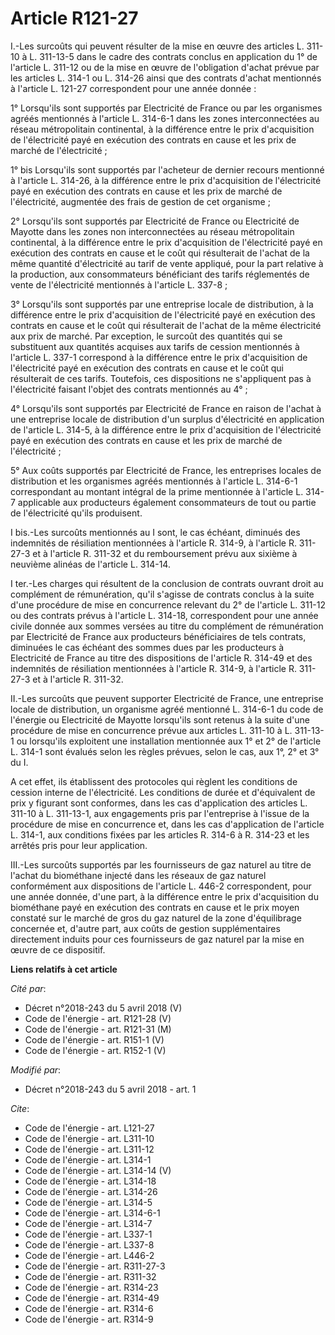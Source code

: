 # Article R121-27

I.-Les surcoûts qui peuvent résulter de la mise en œuvre des articles L. 311-10 à L. 311-13-5 dans le cadre des contrats
conclus en application du 1° de l'article L. 311-12 ou de la mise en œuvre de l'obligation d'achat prévue par les articles L.
314-1 ou L. 314-26 ainsi que des contrats d'achat mentionnés à l'article L. 121-27 correspondent pour une année donnée : 

1° Lorsqu'ils sont supportés par Electricité de France ou par les organismes agréés mentionnés à l'article L. 314-6-1 dans
les zones interconnectées au réseau métropolitain continental, à la différence entre le prix d'acquisition de l'électricité
payé en exécution des contrats en cause et les prix de marché de l'électricité ; 

1° bis Lorsqu'ils sont supportés par l'acheteur de dernier recours mentionné à l'article L. 314-26, à la différence entre le
prix d'acquisition de l'électricité payé en exécution des contrats en cause et les prix de marché de l'électricité, augmentée
des frais de gestion de cet organisme ; 

2° Lorsqu'ils sont supportés par Electricité de France ou Electricité de Mayotte dans les zones non interconnectées au réseau
métropolitain continental, à la différence entre le prix d'acquisition de l'électricité payé en exécution des contrats en
cause et le coût qui résulterait de l'achat de la même quantité d'électricité au tarif de vente appliqué, pour la part
relative à la production, aux consommateurs bénéficiant des tarifs réglementés de vente de l'électricité mentionnés à
l'article L. 337-8 ; 

3° Lorsqu'ils sont supportés par une entreprise locale de distribution, à la différence entre le prix d'acquisition de
l'électricité payé en exécution des contrats en cause et le coût qui résulterait de l'achat de la même électricité aux prix
de marché. Par exception, le surcoût des quantités qui se substituent aux quantités acquises aux tarifs de cession mentionnés
à l'article L. 337-1 correspond à la différence entre le prix d'acquisition de l'électricité payé en exécution des contrats
en cause et le coût qui résulterait de ces tarifs. Toutefois, ces dispositions ne s'appliquent pas à l'électricité faisant
l'objet des contrats mentionnés au 4° ; 

4° Lorsqu'ils sont supportés par Electricité de France en raison de l'achat à une entreprise locale de distribution d'un
surplus d'électricité en application de l'article L. 314-5, à la différence entre le prix d'acquisition de l'électricité payé
en exécution des contrats en cause et les prix de marché de l'électricité ; 

5° Aux coûts supportés par Electricité de France, les entreprises locales de distribution et les organismes agréés mentionnés
à l'article L. 314-6-1 correspondant au montant intégral de la prime mentionnée à l'article L. 314-7 applicable aux
producteurs également consommateurs de tout ou partie de l'électricité qu'ils produisent. 

I bis.-Les surcoûts mentionnés au I sont, le cas échéant, diminués des indemnités de résiliation mentionnées à l'article R.
314-9, à l'article R. 311-27-3 et à l'article R. 311-32 et du remboursement prévu aux sixième à neuvième alinéas de l'article
L. 314-14. 

I ter.-Les charges qui résultent de la conclusion de contrats ouvrant droit au complément de rémunération, qu'il s'agisse de
contrats conclus à la suite d'une procédure de mise en concurrence relevant du 2° de l'article L. 311-12 ou des contrats
prévus à l'article L. 314-18, correspondent pour une année civile donnée aux sommes versées au titre du complément de
rémunération par Electricité de France aux producteurs bénéficiaires de tels contrats, diminuées le cas échéant des sommes
dues par les producteurs à Electricité de France au titre des dispositions de l'article R. 314-49 et des indemnités de
résiliation mentionnées à l'article R. 314-9, à l'article R. 311-27-3 et à l'article R. 311-32. 

II.-Les surcoûts que peuvent supporter Electricité de France, une entreprise locale de distribution, un organisme agréé
mentionné L. 314-6-1 du code de l'énergie ou Electricité de Mayotte lorsqu'ils sont retenus à la suite d'une procédure de
mise en concurrence prévue aux articles L. 311-10 à L. 311-13-1 ou lorsqu'ils exploitent une installation mentionnée aux 1°
et 2° de l'article L. 314-1 sont évalués selon les règles prévues, selon le cas, aux 1°, 2° et 3° du I. 

A cet effet, ils établissent des protocoles qui règlent les conditions de cession interne de l'électricité. Les conditions de
durée et d'équivalent de prix y figurant sont conformes, dans les cas d'application des articles L. 311-10 à L. 311-13-1, aux
engagements pris par l'entreprise à l'issue de la procédure de mise en concurrence et, dans les cas d'application de
l'article L. 314-1, aux conditions fixées par les articles R. 314-6 à R. 314-23 et les arrêtés pris pour leur application. 

III.-Les surcoûts supportés par les fournisseurs de gaz naturel au titre de l'achat du biométhane injecté dans les réseaux de
gaz naturel conformément aux dispositions de l'article L. 446-2 correspondent, pour une année donnée, d'une part, à la
différence entre le prix d'acquisition du biométhane payé en exécution des contrats en cause et le prix moyen constaté sur le
marché de gros du gaz naturel de la zone d'équilibrage concernée et, d'autre part, aux coûts de gestion supplémentaires
directement induits pour ces fournisseurs de gaz naturel par la mise en œuvre de ce dispositif.

**Liens relatifs à cet article**

_Cité par_:

  - Décret n°2018-243 du 5 avril 2018 (V)
  - Code de l'énergie - art. R121-28 (V)
  - Code de l'énergie - art. R121-31 (M)
  - Code de l'énergie - art. R151-1 (V)
  - Code de l'énergie - art. R152-1 (V)

_Modifié par_:

  - Décret n°2018-243 du 5 avril 2018 - art. 1

_Cite_:

  - Code de l'énergie - art. L121-27
  - Code de l'énergie - art. L311-10
  - Code de l'énergie - art. L311-12
  - Code de l'énergie - art. L314-1
  - Code de l'énergie - art. L314-14 (V)
  - Code de l'énergie - art. L314-18
  - Code de l'énergie - art. L314-26
  - Code de l'énergie - art. L314-5
  - Code de l'énergie - art. L314-6-1
  - Code de l'énergie - art. L314-7
  - Code de l'énergie - art. L337-1
  - Code de l'énergie - art. L337-8
  - Code de l'énergie - art. L446-2
  - Code de l'énergie - art. R311-27-3
  - Code de l'énergie - art. R311-32
  - Code de l'énergie - art. R314-23
  - Code de l'énergie - art. R314-49
  - Code de l'énergie - art. R314-6
  - Code de l'énergie - art. R314-9
